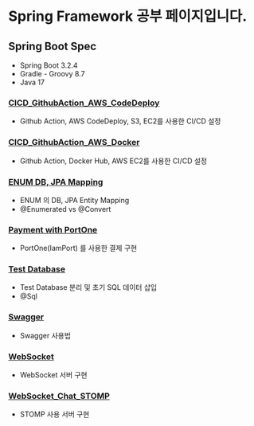 # Spring Framework 공부 페이지입니다. 

## Spring Boot Spec

- Spring Boot 3.2.4
- Gradle - Groovy 8.7
- Java 17

### [CICD_GithubAction_AWS_CodeDeploy](https://github.com/min9805/SpringFrameWork/tree/master/CICD_GithubAction_AWS_CodeDeploy)
- Github Action, AWS CodeDeploy, S3, EC2를 사용한 CI/CD 설정

### [CICD_GithubAction_AWS_Docker](https://github.com/min9805/SpringFrameWork/tree/master/CICD_GithubAction_AWS_Docker)
- Github Action, Docker Hub, AWS EC2를 사용한 CI/CD 설정

### [ENUM DB, JPA Mapping](https://github.com/min9805/SpringFrameWork/tree/master/ENUM)
- ENUM 의 DB, JPA Entity Mapping
- @Enumerated vs @Convert

### [Payment with PortOne](https://github.com/min9805/SpringFrameWork/tree/master/Payment)
- PortOne(IamPort) 를 사용한 결제 구현

### [Test Database](https://github.com/min9805/SpringFrameWork/tree/master/Test_DataBase)
- Test Database 분리 및 초기 SQL 데이터 삽입
- @Sql

### [Swagger](https://github.com/min9805/SpringFrameWork/tree/master/Swagger)
- Swagger 사용법

### [WebSocket](https://github.com/min9805/SpringFrameWork/tree/master/WebSocket_Chat)
- WebSocket 서버 구현 

### [WebSocket_Chat_STOMP](https://github.com/min9805/SpringFrameWork/tree/master/WebSocket_Chat_STOMP)
- STOMP 사용 서버 구현
